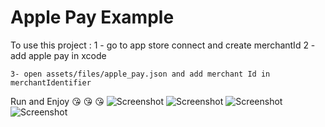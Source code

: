 # Apple Pay Example



To use this project :
    1 - go to app store connect and create merchantId
    2 - add apple pay in xcode
    

    3- open assets/files/apple_pay.json and add merchant Id in merchantIdentifier

Run and Enjoy  😘  😘  😘
![Screenshot](1.png)
![Screenshot](2.png)
![Screenshot](3.png)
![Screenshot](4.png)



